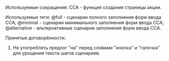Используемые сокращения:
ССА - функция создания страницы акции.

Используемые теги:
@full - сценарии полного заполнения форм ввода ССА;
@minimal - сценарии минимального заполнения форм ввода ССА;
@alternative - альтернативные сценарии заполнения форм ввода ССА.

Принятые договорённости:
1. Не употреблять предлог "на" перед словами "кнопка" и "галочка" для урощения текста шагов сценариев.
